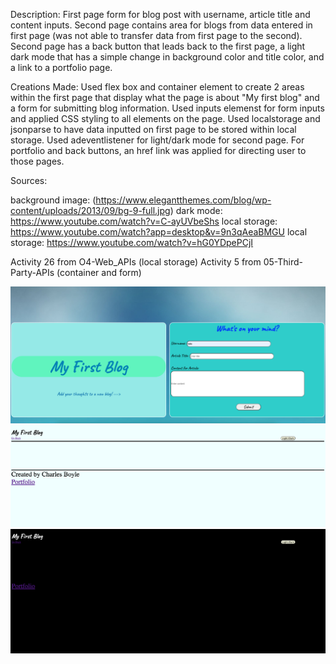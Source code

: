 Description:
First page form for blog post with username, article title and content inputs. Second page contains area for blogs from data entered in first page (was not able to transfer data from first page to the second). Second page has a back button that leads back to the first page, a light dark mode that has a simple change in background color and title color, and a link to a portfolio page. 

Creations Made:
Used flex box and container element to create 2 areas within the first page that display what the page is about "My first blog" and a form for submitting blog information. Used inputs elemenst for form inputs and applied CSS styling to all elements on the page. Used localstorage and jsonparse to have data inputted on first page to be stored within local storage.
Used adeventlistener for light/dark mode for second page. For portfolio and back buttons, an href link was applied for directing user to those pages. 

Sources: 

background image: (https://www.elegantthemes.com/blog/wp-content/uploads/2013/09/bg-9-full.jpg)
dark mode: https://www.youtube.com/watch?v=C-ayUVbeShs
local storage: https://www.youtube.com/watch?app=desktop&v=9n3qAeaBMGU
local storage: https://www.youtube.com/watch?v=hG0YDpePCjI

Activity 26 from O4-Web_APIs (local storage)
Activity 5 from 05-Third-Party-APIs (container and form)

![First page consisting of form for user blogs with descrition "My First Blog"](./assets/images/main-form-page1.png)
![Second page consisting of space for blogs to be filled from data subitted on first page](./assets/images/blog-page2.png)
![Second page for blogs only now in dark mode](./assets/images/blog-page2-dark.png)

